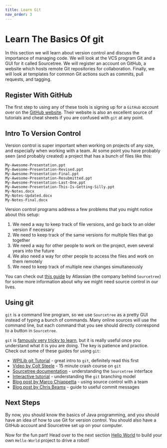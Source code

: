 ```yaml
---
title: Learn Git
nav_order: 3
---
```

# Learn The Basics Of git

In this section we will learn about version control and discuss the importance of managing code. We will look at the VCS program Git and a GUI for it called Sourcetree. We will register an account on GitHub, a website which hosts remote Git repositories for collaboration. Finally, we will look at templates for common Git actions such as commits, pull requests, and tagging.

## Register With GitHub

The first step to using any of these tools is signing up for a ```GitHub``` account over on the [GitHub website](https://github.com/). Their website is also an excellent source of tutorials and cheat sheets if you are confused with ```git``` at any point.

## Intro To Version Control

Version control is super important when working on projects of any size, and especially when working with a team. At some point you have probably seen (and probably created) a project that has a bunch of files like this:

```plaintext
My-Awesome-Presentation.ppt
My-Awesome-Presentation-Revised.ppt
My-Awesome-Presentation-Final.ppt
My-Awesome-Presentation-Resubmitted.ppt
My-Awesome-Presentation-Last-One.ppt
My-Awesome-Presentation-This-Is-Getting-Silly.ppt
My-Notes.docx
My-Notes-Updated.docx
My-Notes-Final.docx
```

Version control programs address a few problems that you might notice about this setup:

1. We need a way to keep track of file versions, and go back to an older version if necessary
2. We need to keep track of the same versions for multiple files that go together
3. We need a way for other people to work on the project, even several years into the future
4. We also need a way for other people to access the files and work on them remotely
5. We need to keep track of multiple new changes simultaneously

You can check out [this guide](https://www.atlassian.com/git/tutorials/what-is-version-control) by Atlassian (the company behind ```Sourcetree```) for some more information about why we might need source control in our lives.

## Using git

```git``` is a command line program, so we use ```Sourcetree``` as a pretty GUI instead of typing a bunch of commands. Many online sources will use the command line, but each command that you see should directly correspond to a button in ```Sourcetree```.

```git``` is [famously very tricky to learn](https://xkcd.com/1597/), but it is really useful once you understand what it is you are doing. The key is patience and practice. Check out some of these guides for using ```git```:

- [WPILib git Tutorial](https://docs.wpilib.org/en/stable/docs/software/basic-programming/git-getting-started.html) - great intro to ```git```, definitely read this first
- [Video by Colt Steele](https://youtu.be/USjZcfj8yxE) - 15 minute crash course on ```git```
- [Sourcetree documentation](https://confluence.atlassian.com/get-started-with-sourcetree) - understanding the ```Sourcetree``` interface
- [Interactive tutorial](https://learngitbranching.js.org/) - understanding the ```git``` branching model
- [Blog post by Marco Chiappetta](https://blog.hipolabs.com/how-to-work-in-a-team-version-control-and-git-923dfec2ac3b) - using source control with a team
- [Blog post by Chris Beams](https://chris.beams.io/posts/git-commit/) - guide to useful commit messages

## Next Steps

By now, you should know the basics of Java programming, and you should have an idea of how to use Git for version control. You should also have a GitHub account and Sourcetree set up on your computer.

Now for the fun part! Head over to the next section [Hello World](https://github.com/JHS-Viking-Robotics/Java-Hello-World/wiki/Hello-World) to build your own ```Hello-World``` project to drive a robot!
